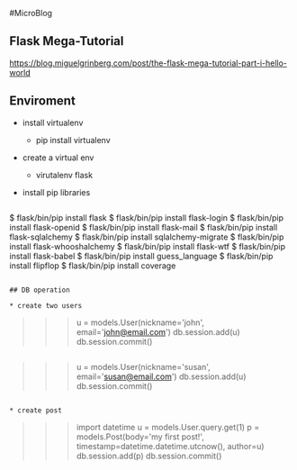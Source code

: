 #MicroBlog

## Flask Mega-Tutorial
https://blog.miguelgrinberg.com/post/the-flask-mega-tutorial-part-i-hello-world

## Enviroment

* install virtualenv
	* pip install virtualenv
* create a virtual env
	* virutalenv flask
* install pip libraries

	~~~
$ flask/bin/pip install flask
$ flask/bin/pip install flask-login
$ flask/bin/pip install flask-openid
$ flask/bin/pip install flask-mail
$ flask/bin/pip install flask-sqlalchemy
$ flask/bin/pip install sqlalchemy-migrate
$ flask/bin/pip install flask-whooshalchemy
$ flask/bin/pip install flask-wtf
$ flask/bin/pip install flask-babel
$ flask/bin/pip install guess_language
$ flask/bin/pip install flipflop
$ flask/bin/pip install coverage
~~~ 	

## DB operation

* create two users

~~~
>>> u = models.User(nickname='john', email='john@email.com')
>>> db.session.add(u)
>>> db.session.commit()
~~~

~~~
>>> u = models.User(nickname='susan', email='susan@email.com')
>>> db.session.add(u)
>>> db.session.commit()
~~~

* create post

~~~
>>> import datetime
>>> u = models.User.query.get(1)
>>> p = models.Post(body='my first post!', timestamp=datetime.datetime.utcnow(), author=u)
>>> db.session.add(p)
>>> db.session.commit()
~~~